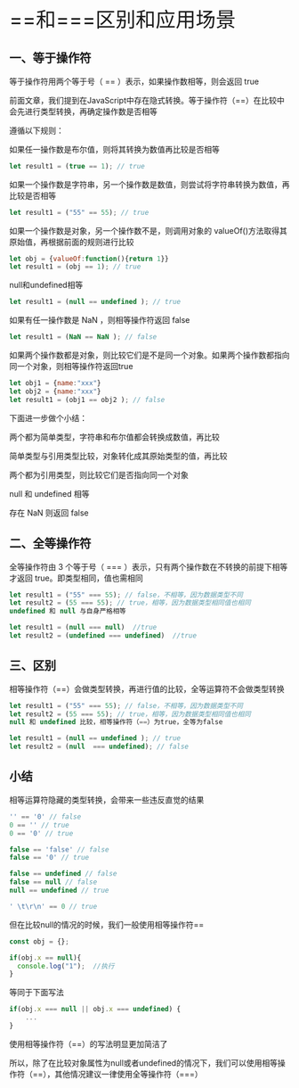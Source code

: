 <font style="font-size: 36px;">==和===区别和应用场景</font>

## 一、等于操作符
等于操作符用两个等于号（ == ）表示，如果操作数相等，则会返回 true

前面文章，我们提到在JavaScript中存在隐式转换。等于操作符（==）在比较中会先进行类型转换，再确定操作数是否相等

遵循以下规则：

如果任一操作数是布尔值，则将其转换为数值再比较是否相等
```js
let result1 = (true == 1); // true
```
如果一个操作数是字符串，另一个操作数是数值，则尝试将字符串转换为数值，再比较是否相等
```js
let result1 = ("55" == 55); // true
```
如果一个操作数是对象，另一个操作数不是，则调用对象的 valueOf()方法取得其原始值，再根据前面的规则进行比较
```js
let obj = {valueOf:function(){return 1}}
let result1 = (obj == 1); // true
```
null和undefined相等
```js
let result1 = (null == undefined ); // true
```
如果有任一操作数是 NaN ，则相等操作符返回 false
```js
let result1 = (NaN == NaN ); // false
```
如果两个操作数都是对象，则比较它们是不是同一个对象。如果两个操作数都指向同一个对象，则相等操作符返回true
```js
let obj1 = {name:"xxx"}
let obj2 = {name:"xxx"}
let result1 = (obj1 == obj2 ); // false
```
下面进一步做个小结：

两个都为简单类型，字符串和布尔值都会转换成数值，再比较

简单类型与引用类型比较，对象转化成其原始类型的值，再比较

两个都为引用类型，则比较它们是否指向同一个对象

null 和 undefined 相等

存在 NaN 则返回 false

## 二、全等操作符
全等操作符由 3 个等于号（ === ）表示，只有两个操作数在不转换的前提下相等才返回 true。即类型相同，值也需相同
```js
let result1 = ("55" === 55); // false，不相等，因为数据类型不同
let result2 = (55 === 55); // true，相等，因为数据类型相同值也相同
undefined 和 null 与自身严格相等

let result1 = (null === null)  //true
let result2 = (undefined === undefined)  //true
```
## 三、区别
相等操作符（==）会做类型转换，再进行值的比较，全等运算符不会做类型转换
```js
let result1 = ("55" === 55); // false，不相等，因为数据类型不同
let result2 = (55 === 55); // true，相等，因为数据类型相同值也相同
null 和 undefined 比较，相等操作符（==）为true，全等为false

let result1 = (null == undefined ); // true
let result2 = (null  === undefined); // false
```
## 小结
相等运算符隐藏的类型转换，会带来一些违反直觉的结果
```js
'' == '0' // false
0 == '' // true
0 == '0' // true

false == 'false' // false
false == '0' // true

false == undefined // false
false == null // false
null == undefined // true

' \t\r\n' == 0 // true
```
但在比较null的情况的时候，我们一般使用相等操作符==
```js
const obj = {};

if(obj.x == null){
  console.log("1");  //执行
}
```
等同于下面写法
```js
if(obj.x === null || obj.x === undefined) {
    ...
}
```
使用相等操作符（==）的写法明显更加简洁了

所以，除了在比较对象属性为null或者undefined的情况下，我们可以使用相等操作符（==），其他情况建议一律使用全等操作符（===）